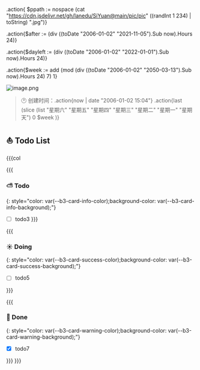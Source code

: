 .action{ $ppath := nospace (cat "https://cdn.jsdelivr.net/gh/lanedu/SiYuan@main/pic/pic" ((randInt 1 234) | toString) ".jpg")}

.action{$after := (div ((toDate "2006-01-02" "2021-11-05").Sub now).Hours 24)}

.action{$dayleft := (div ((toDate "2006-01-02" "2022-01-01").Sub now).Hours 24)}

.action{$week := add (mod (div ((toDate "2006-01-02" "2050-03-13").Sub now).Hours 24) 7) 1}

![image.png](.action{$ppath})


> 🕐 创建时间：.action{now | date "2006-01-02 15:04"} .action{last (slice (list "星期六" "星期五" "星期四" "星期三" "星期二" "星期一" "星期天") 0 $week )}

## ⛵️ Todo List

{{{col

{{{

### ⛅️ Todo

{: style="color: var(--b3-card-info-color);background-color: var(--b3-card-info-background);"}

- [ ] todo3
  }}}

{{{

### ☀️ Doing

{: style="color: var(--b3-card-success-color);background-color: var(--b3-card-success-background);"}

- [ ] todo5

}}}

{{{

### 🍔 Done 

{: style="color: var(--b3-card-warning-color);background-color: var(--b3-card-warning-background);"}

- [x] todo7

}}}
}}}
